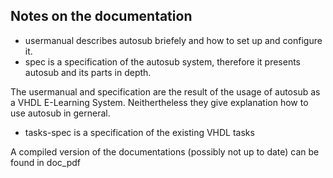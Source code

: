 ## Notes on the documentation

- usermanual describes autosub briefely and how to set up and configure it.
- spec is a specification of the autosub system, therefore it presents autosub and its parts in depth.

The usermanual and specification are the result of the usage of autosub as a VHDL E-Learning System. Neithertheless they give explanation how to use autosub in gerneral.

- tasks-spec is a specification of the existing VHDL tasks

A compiled version of the documentations (possibly not up to date) can be found in doc_pdf

